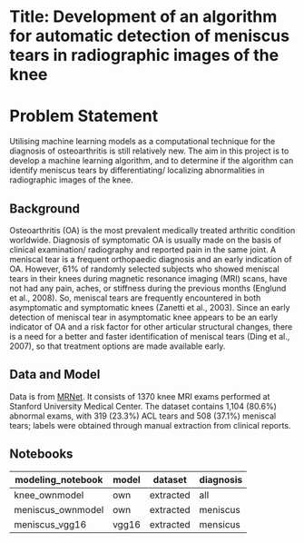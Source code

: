 # Title: Development of an algorithm for automatic detection of meniscus tears in radiographic images of the knee

# Problem Statement
Utilising machine learning models as a computational technique for the diagnosis of osteoarthritis is still relatively new. The aim in this project is to develop a machine learning algorithm, and to determine if the algorithm can identify meniscus tears by differentiating/ localizing abnormalities in radiographic images of the knee.

## Background
Osteoarthritis (OA) is the most prevalent medically treated arthritic condition worldwide. Diagnosis of symptomatic OA is usually made on the basis of clinical examination/ radiography and reported pain in the same joint. A meniscal tear is a frequent orthopaedic diagnosis and an early indication of OA. However, 61% of randomly selected subjects who showed meniscal tears in their knees during magnetic resonance imaging (MRI) scans, have not had any pain, aches, or stiffness during the previous months (Englund et al., 2008). So, meniscal tears are frequently encountered in both asymptomatic and symptomatic knees (Zanetti et al., 2003). Since an early detection of meniscal tear in asymptomatic knee appears to be an early indicator of OA and a risk factor for other articular structural changes, there is a need for a better and faster identification of meniscal tears (Ding et al., 2007), so that treatment options are made available early.

## Data and Model
Data is from [MRNet](https://stanfordmlgroup.github.io/competitions/mrnet/). It consists of 1370 knee MRI exams performed at Stanford University Medical Center. The dataset contains 1,104 (80.6%) abnormal exams, with 319 (23.3%) ACL tears and 508 (37.1%) meniscal tears; labels were obtained through manual extraction from clinical reports.

## Notebooks
| modeling_notebook | model | dataset   | diagnosis |
|-------------------|-------|-----------|-----------|
| knee_ownmodel     | own   | extracted | all       |
| meniscus_ownmodel | own   | extracted | meniscus  |
| meniscus_vgg16    | vgg16 | extracted | mensicus  |

